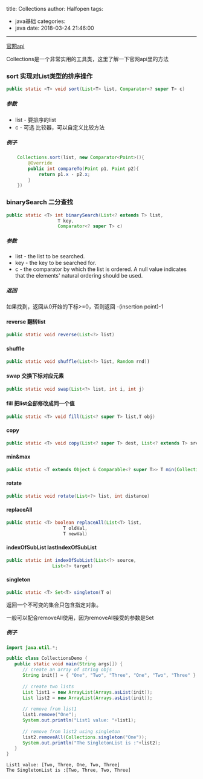title: Collections
author: Halfopen
tags:
  - java基础
categories:
  - java
date: 2018-03-24 21:46:00
---
[官网api](https://docs.oracle.com/javase/7/docs/api/java/util/Collections.html)

Collections是一个非常实用的工具类，这里了解一下官网api里的方法 

### sort 实现对List类型的排序操作
```java
public static <T> void sort(List<T> list, Comparator<? super T> c)
```


##### 参数
- list - 要排序的list
- c - 可选 比较器，可以自定义比较方法

##### 例子
```java
	Collections.sort(list, new Comparator<Point>(){
    	@Override
        public int compareTo(Point p1, Point p2){
        	return p1.x - p2.x;
        }
    })
```

### binarySearch 二分查找
```java
public static <T> int binarySearch(List<? extends T> list,
                   T key,
                   Comparator<? super T> c)
```
##### 参数
- list - the list to be searched.
- key - the key to be searched for.
- c - the comparator by which the list is ordered. A null value indicates that the elements' natural ordering should be used.

##### 返回
如果找到，返回从0开始的下标>=0，否则返回 -(insertion point)-1

#### reverse 翻转list
```java
public static void reverse(List<?> list)
```


#### shuffle
```java
public static void shuffle(List<?> list, Random rnd))
```
#### swap 交换下标对应元素
```java
public static void swap(List<?> list, int i, int j)
```

#### fill 把list全部修改成同一个值
```java
public static <T> void fill(List<? super T> list,T obj)
```

#### copy 
```java
public static <T> void copy(List<? super T> dest, List<? extends T> src)
```
#### min&max
```java
public static <T extends Object & Comparable<? super T>> T min(Collection<? extends T> coll)
```

#### rotate
```java
public static void rotate(List<?> list, int distance)
```

#### replaceAll
```java
public static <T> boolean replaceAll(List<T> list,
                     T oldVal,
                     T newVal)
```

#### indexOfSubList lastIndexOfSubList
```java
public static int indexOfSubList(List<?> source,
                 List<?> target)
```
                 
#### singleton
```java
public static <T> Set<T> singleton(T o)
```
返回一个不可变的集合只包含指定对象。

一般可以配合removeAll使用，因为removeAll接受的参数是Set
##### 例子
```java
import java.util.*;

public class CollectionsDemo {
   public static void main(String args[]) {
      // create an array of string objs
      String init[] = { "One", "Two", "Three", "One", "Two", "Three" };
      
      // create two lists
      List list1 = new ArrayList(Arrays.asList(init));
      List list2 = new ArrayList(Arrays.asList(init));
      
      // remove from list1
      list1.remove("One");
      System.out.println("List1 value: "+list1);
      
      // remove from list2 using singleton
      list2.removeAll(Collections.singleton("One"));		   
      System.out.println("The SingletonList is :"+list2);
   }
}
```

    List1 value: [Two, Three, One, Two, Three]
    The SingletonList is :[Two, Three, Two, Three]